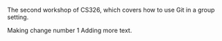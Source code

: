 



The second workshop of CS326, which covers how to use Git in a group setting.

Making change number 1
Adding more text.
